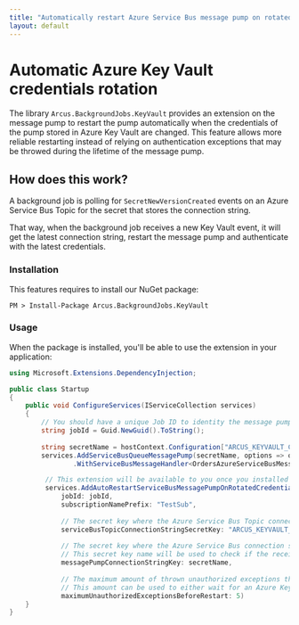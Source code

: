 ```yaml
---
title: "Automatically restart Azure Service Bus message pump on rotated credentials"
layout: default
---
```


# Automatic Azure Key Vault credentials rotation

The library `Arcus.BackgroundJobs.KeyVault` provides an extension on the message pump to restart the pump automatically when the credentials of the pump stored in Azure Key Vault are changed.
This feature allows more reliable restarting instead of relying on authentication exceptions that may be throwed during the lifetime of the message pump.

## How does this work?

A background job is polling for `SecretNewVersionCreated` events on an Azure Service Bus Topic for the secret that stores the connection string.

That way, when the background job receives a new Key Vault event, it will get the latest connection string, restart the message pump and authenticate with the latest credentials.

### Installation

This features requires to install our NuGet package:

```shell
PM > Install-Package Arcus.BackgroundJobs.KeyVault
```

### Usage

When the package is installed, you'll be able to use the extension in your application:

```csharp
using Microsoft.Extensions.DependencyInjection;

public class Startup
{
    public void ConfigureServices(IServiceCollection services)
    {
        // You should have a unique Job ID to identity the message pump so the automatic process knows which pump to restart.
        string jobId = Guid.NewGuid().ToString();
    
        string secretName = hostContext.Configuration["ARCUS_KEYVAULT_CONNECTIONSTRINGSECRETNAME"];
        services.AddServiceBusQueueMessagePump(secretName, options => options.JobId =   
                .WithServiceBusMessageHandler<OrdersAzureServiceBusMessageHandler, Order>();

         // This extension will be available to you once you installed the package.
         services.AddAutoRestartServiceBusMessagePumpOnRotatedCredentialsBackgroundJob(
             jobId: jobId, 
             subscriptionNamePrefix: "TestSub", 
             
             // The secret key where the Azure Service Bus Topic connection string is located that the background job will use to receive the Azure Key vault events.
             serviceBusTopicConnectionStringSecretKey: "ARCUS_KEYVAULT_SECRETNEWVERSIONCREATED_CONNECTIONSTRING",
             
             // The secret key where the Azure Service Bus connection string is located that your target message pump uses.
             // This secret key name will be used to check if the received Azure Key Vault event is from this secret or not.
             messagePumpConnectionStringKey: secretName,
    
             // The maximum amount of thrown unauthorized exceptions that your message pump should allow before it should restart either way.
             // This amount can be used to either wait for an Azure Key Vault event or rely on the thrown unauthorized exceptions.
             maximumUnauthorizedExceptionsBeforeRestart: 5)
    }
}
```